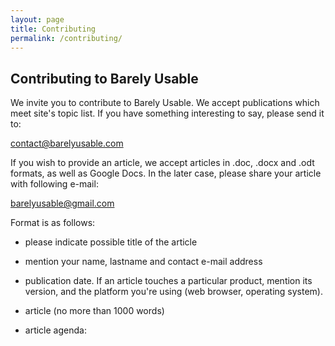 ```yaml
---
layout: page
title: Contributing
permalink: /contributing/
---
```


Contributing to Barely Usable
-----------------------------

We invite you to contribute to Barely Usable. We accept publications which
meet site's topic list. If you have something interesting to say, please
send it to:

contact@barelyusable.com

If you wish to provide an article, we accept articles in .doc, .docx and .odt
formats, as well as Google Docs. In the later case, please share your article
with following e-mail:

barelyusable@gmail.com

Format is as follows:

- please indicate possible title of the article

- mention your name, lastname and contact e-mail address

- publication date. If an article touches a particular product, mention its
  version, and the platform you're using (web browser, operating system).

- article (no more than 1000 words)

- article agenda:

 
   
